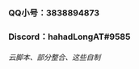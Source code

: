 ### QQ小号：3838894873
### Discord：hahadLongAT#9585
###### 云脚本、部分整合、这些自制
<!---
CloudX-ScriptsWane/CloudX-ScriptsWane 是✨特别✨仓库，因为它 `README.md` (此文件)出现在您的GitHub个人资料中。您可以单击预览链接来查看您的更改。
--->